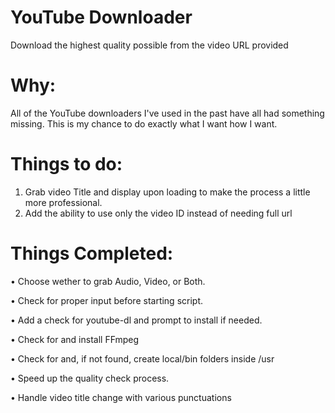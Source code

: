 YouTube Downloader
======
Download the highest quality possible from the video URL provided

Why:
====

All of the YouTube downloaders I've used in the past have all had something missing. This is my chance to do exactly what I want how I want.

Things to do:
=============
1. Grab video Title and display upon loading to make the process a little more professional. 
2. Add the ability to use only the video ID instead of needing full url


Things Completed:
=================
• Choose wether to grab Audio, Video, or Both.

• Check for proper input before starting script.

• Add a check for youtube-dl and prompt to install if needed.

• Check for and install FFmpeg

• Check for and, if not found, create local/bin folders inside /usr

• Speed up the quality check process.

• Handle video title change with various punctuations
